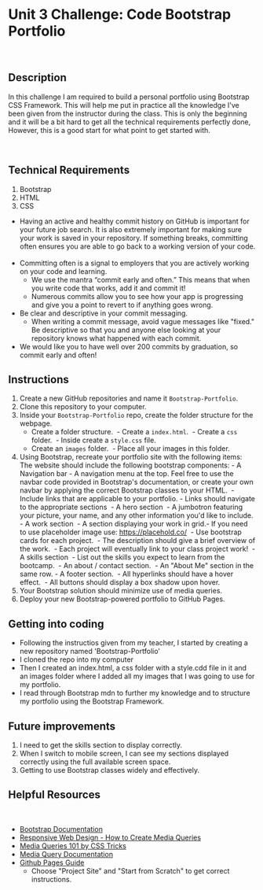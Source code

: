 # Unit 3 Challenge: Code Bootstrap Portfolio

​

## Description

In this challenge I am required to build a personal portfolio using Bootstrap CSS Framework. This will help me put in practice all the knowledge I've been given from the instructor during the class. This is only the beginning and it will be a bit hard to get all the technical requirements perfectly done, However, this is a good start for what point to get started with.

​

## Technical Requirements

1. Bootstrap
2. HTML
3. CSS

- Having an active and healthy commit history on GitHub is important for your future job search. It is also extremely important for making sure your work is saved in your repository. If something breaks, committing often ensures you are able to go back to a working version of your code.
  ​
- Committing often is a signal to employers that you are actively working on your code and learning.
  ​
  - We use the mantra “commit early and often.” This means that when you write code that works, add it and commit it!
    ​
  - Numerous commits allow you to see how your app is progressing and give you a point to revert to if anything goes wrong.
    ​
- Be clear and descriptive in your commit messaging.
  ​
  - When writing a commit message, avoid vague messages like "fixed." Be descriptive so that you and anyone else looking at your repository knows what happened with each commit.
    ​
- We would like you to have well over 200 commits by graduation, so commit early and often!
  ​

## Instructions

1.  Create a new GitHub repositories and name it `Bootstrap-Portfolio`.
    ​
2.  Clone this repository to your computer.
    ​
3.  Inside your `Bootstrap-Portfolio` repo, create the folder structure for the webpage.
    - Create a folder structure.
      ​ - Create a `index.html`.
      ​ - Create a `css` folder.
      ​ - Inside create a `style.css` file.
      ​
    - Create an `images` folder.
      ​ - Place all your images in this folder.
      ​
4.  Using Bootstrap, recreate your portfolio site with the following items:
    ​
    The website should include the following bootstrap components:
    ​ - A Navigation bar - A navigation menu at the top. Feel free to use the navbar code provided in Bootstrap's documentation, or create your own navbar by applying the correct Bootstrap classes to your HTML.
    ​ - Include links that are applicable to your portfolio. - Links should navigate to the appropriate sections
    ​ - A hero section
    ​ - A jumbotron featuring your picture, your name, and any other information you'd like to include.
    ​ - A work section
    ​ - A section displaying your work in grid.
    ​ - If you need to use placeholder image use: https://placehold.co/
    ​ - Use bootstrap cards for each project.
    ​ - The description should give a brief overview of the work.
    ​ - Each project will eventually link to your class project work!
    ​ - A skills section
    ​ - List out the skills you expect to learn from the bootcamp.
    ​ - An about / contact section.
    ​ - An "About Me" section in the same row. - A footer section.
    ​ - All hyperlinks should have a hover effect.
    ​ - All buttons should display a box shadow upon hover.
    ​
5.  Your Bootstrap solution should minimize use of media queries.
    ​
6.  Deploy your new Bootstrap-powered portfolio to GitHub Pages.

## Getting into coding

- Following the instructios given from my teacher, I started by creating a new repository named 'Bootstrap-Portfolio'
- I cloned the repo into my computer
- Then I created an index.html, a css folder with a style.cdd file in it and an images folder where I added all my images that I was going to use for my portfolio.
- I read through Bootstrap mdn to further my knowledge and to structure my portfolio using the Bootstrap Framework.

## Future improvements

1. I need to get the skills section to display correctly​.
2. When I switch to mobile screen, I can see my sections displayed correctly using the full available screen space.
3. Getting to use Bootstrap classes widely and effectively.

## Helpful Resources

​

- [Bootstrap Documentation](https://getbootstrap.com/docs/5.3/getting-started/introduction/)
  ​
- [Responsive Web Design - How to Create Media Queries](https://www.youtube.com/watch?v=5xzaGSYd7jM)
  ​
- [Media Queries 101 by CSS Tricks](https://css-tricks.com/css-media-queries/)
  ​
- [Media Query Documentation](https://www.w3schools.com/css/css_rwd_mediaqueries.asp)
  ​
- [Github Pages Guide](https://pages.github.com/)
  ​
  - Choose "Project Site" and "Start from Scratch" to get correct instructions.
